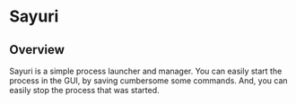 Sayuri
======

[](http://raw.githubusercontent.com/furaku/Sayuri/master/images/app.png)

## Overview
Sayuri is a simple process launcher and manager. You can easily start the process in the GUI, by saving cumbersome some commands. And, you can easily stop the process that was started.
